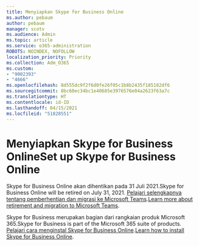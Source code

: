 ```yaml
---
title: Menyiapkan Skype for Business Online
ms.author: pebaum
author: pebaum
manager: scotv
ms.audience: Admin
ms.topic: article
ms.service: o365-administration
ROBOTS: NOINDEX, NOFOLLOW
localization_priority: Priority
ms.collection: Adm_O365
ms.custom:
- "9002393"
- "4666"
ms.openlocfilehash: 8d555dc9f2f6d0fe26f05c1b8b2435f185182df6
ms.sourcegitcommit: 8bc60ec34bc1e40685e3976576e04a2623f63a7c
ms.translationtype: HT
ms.contentlocale: id-ID
ms.lasthandoff: 04/15/2021
ms.locfileid: "51828551"
---
```

# <a name="set-up-skype-for-business-online"></a><span data-ttu-id="2a1e2-102">Menyiapkan Skype for Business Online</span><span class="sxs-lookup"><span data-stu-id="2a1e2-102">Set up Skype for Business Online</span></span>

<span data-ttu-id="2a1e2-103">Skype for Business Online akan dihentikan pada 31 Juli 2021.</span><span class="sxs-lookup"><span data-stu-id="2a1e2-103">Skype for Business Online will be retired on July 31, 2021.</span></span> <span data-ttu-id="2a1e2-104">[Pelajari selengkapnya tentang pemberhentian dan migrasi ke Microsoft Teams](https://docs.microsoft.com/microsoftteams/skype-for-business-online-retirement).</span><span class="sxs-lookup"><span data-stu-id="2a1e2-104">[Learn more about retirement and migration to Microsoft Teams](https://docs.microsoft.com/microsoftteams/skype-for-business-online-retirement).</span></span>

<span data-ttu-id="2a1e2-105">Skype for Business merupakan bagian dari rangkaian produk Microsoft 365.</span><span class="sxs-lookup"><span data-stu-id="2a1e2-105">Skype for Business is part of the Microsoft 365 suite of products.</span></span> <span data-ttu-id="2a1e2-106">[Pelajari cara menginstal Skype for Business Online](https://support.office.com/article/Install-Skype-for-Business-Online-8a618bc4-3fc8-4d5f-9d62-cf93a0494800).</span><span class="sxs-lookup"><span data-stu-id="2a1e2-106">[Learn how to install Skype for Business Online](https://support.office.com/article/Install-Skype-for-Business-Online-8a618bc4-3fc8-4d5f-9d62-cf93a0494800).</span></span>
